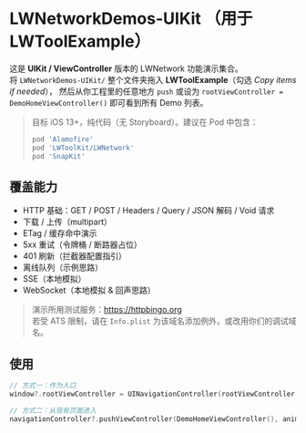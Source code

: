 
# LWNetworkDemos-UIKit （用于 LWToolExample）

这是 **UIKit / ViewController** 版本的 LWNetwork 功能演示集合。  
将 `LWNetworkDemos-UIKit/` 整个文件夹拖入 **LWToolExample**（勾选 *Copy items if needed*），
然后从你工程里的任意地方 `push` 或设为 `rootViewController = DemoHomeViewController()` 即可看到所有 Demo 列表。

> 目标 iOS 13+，纯代码（无 Storyboard）。建议在 Pod 中包含：
> ```ruby
> pod 'Alamofire'
> pod 'LWToolKit/LWNetwork'
> pod 'SnapKit'
> ```

## 覆盖能力
- HTTP 基础：GET / POST / Headers / Query / JSON 解码 / Void 请求
- 下载 / 上传（multipart）
- ETag / 缓存命中演示
- 5xx 重试（令牌桶 / 断路器占位）
- 401 刷新（拦截器配置指引）
- 离线队列（示例思路）
- SSE（本地模拟）
- WebSocket（本地模拟 & 回声思路）

> 演示所用测试服务：https://httpbingo.org  
> 若受 ATS 限制，请在 `Info.plist` 为该域名添加例外，或改用你们的调试域名。

## 使用
```swift
// 方式一：作为入口
window?.rootViewController = UINavigationController(rootViewController: DemoHomeViewController())

// 方式二：从现有页面进入
navigationController?.pushViewController(DemoHomeViewController(), animated: true)
```

